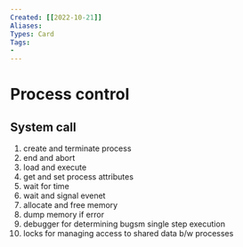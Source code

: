 ```yaml
---
Created: [[2022-10-21]]
Aliases: 
Types: Card
Tags: 
- 
---
```

# Process control
## System call
1. create and terminate process
2. end and abort
3. load and execute
4. get and set process attributes
5. wait for time
6. wait and signal evenet
7. allocate and free memory
8. dump memory if error
9. debugger for determining bugsm single step execution
10. locks for managing access to shared data b/w processes
